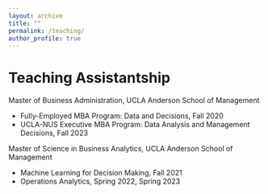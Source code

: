 ```yaml
---
layout: archive
title: ""
permalink: /teaching/
author_profile: true
---
```


# Teaching Assistantship
Master of Business Administration, UCLA Anderson School of Management
* Fully-Employed MBA Program: Data and Decisions, Fall 2020
* UCLA-NUS Executive MBA Program: Data Analysis and Management Decisions, Fall 2023

Master of Science in Business Analytics, UCLA Anderson School of Management
* Machine Learning for Decision Making, Fall 2021
* Operations Analytics, Spring 2022, Spring 2023
